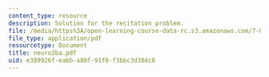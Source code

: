 ```yaml
---
content_type: resource
description: Solution for the recitation problem.
file: /media/https%3A/open-learning-course-data-rc.s3.amazonaws.com/7-012-introduction-to-biology-fall-2004/e389926feabba80f91f0f3bbc3d304c8_neuro2ba.pdf
file_type: application/pdf
resourcetype: Document
title: neuro2ba.pdf
uid: e389926f-eabb-a80f-91f0-f3bbc3d304c8
---
```

